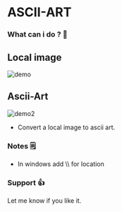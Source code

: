 # ASCII-ART

### What can i do ? 🎨

## Local image

![demo](images/sungjinwoo.png)

## Ascii-Art

![demo2](images/Ascii-Art.png)

- Convert a local image to ascii art.

### Notes 🗒️
- In windows add  \\\  for location 
 
### Support 👍
Let me know if you like it.
